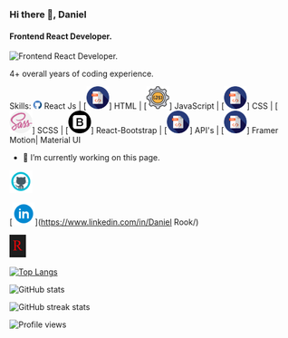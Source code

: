### Hi there 👋, Daniel
#### Frontend React Developer. 
![Frontend React Developer. ](https://devrook.vercel.app/favicon.ico)

4+ overall years of coding experience.

Skills: <img src='https://github.com/Dev-Rook/Dev-Rook/blob/main/GitHub-Logo.png' alt='github' height='15'> React Js | [<img src='https://github.com/Dev-Rook/Dev-Rook/blob/main/Html-Logo.png' alt='github' height='40'>] HTML | [<img src='https://github.com/Dev-Rook/Dev-Rook/blob/main/JavaScript-Logo.png' alt='github' height='40'>] JavaScript | [<img src='https://github.com/Dev-Rook/Dev-Rook/blob/main/Html-Logo.png' alt='github' height='40'>] CSS | [<img src='https://github.com/Dev-Rook/Dev-Rook/blob/main/Sass-Logo.png' alt='github' height='40'>] SCSS | [<img src='https://github.com/Dev-Rook/Dev-Rook/blob/main/Bootstrap-Logo.png' alt='github' height='40'>] React-Bootstrap | [<img src='https://github.com/Dev-Rook/Dev-Rook/blob/main/Html-Logo.png' alt='github' height='40'>] API's | [<img src='https://github.com/Dev-Rook/Dev-Rook/blob/main/Html-Logo.png' alt='github' height='40'>] Framer Motion| Material UI

- 🔭 I’m currently working on this page. 


[<img src='https://github.com/Dev-Rook/Dev-Rook/blob/main/GitHub-Icon.png' alt='github' height='40'>](https://github.com/Dev-Rook)

[<img src='https://github.com/Dev-Rook/Dev-Rook/blob/main/LinkedIn-Icon.png' alt='linkedin' height='40'>](https://www.linkedin.com/in/Daniel Rook/) 

[<img src='https://github.com/Dev-Rook/Dev-Rook/blob/main/Logo.jpg' alt='website' height='40'>](https://devrook.vercel.app/)  

[![Top Langs](https://github-readme-stats.vercel.app/api/top-langs/?username=Dev-Rook)](https://github.com/anuraghazra/github-readme-stats)

![GitHub stats](https://github-readme-stats.vercel.app/api?username=Dev-Rook&show_icons=true)  

![GitHub streak stats](https://github-readme-streak-stats.herokuapp.com/?user=Dev-Rook)  

![Profile views](https://gpvc.arturio.dev/Dev-Rook)  
